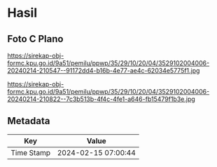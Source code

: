 # Hasil

## Foto C Plano

https://sirekap-obj-formc.kpu.go.id/9a51/pemilu/ppwp/35/29/10/20/04/3529102004006-20240214-210547--91172dd4-b16b-4e77-ae4c-62034e5775f1.jpg

https://sirekap-obj-formc.kpu.go.id/9a51/pemilu/ppwp/35/29/10/20/04/3529102004006-20240214-210822--7c3b513b-4f4c-4fe1-a646-fb15479f1b3e.jpg


## Metadata

| Key        | Value               |
| ---------- | ------------------- |
| Time Stamp | 2024-02-15 07:00:44 |



